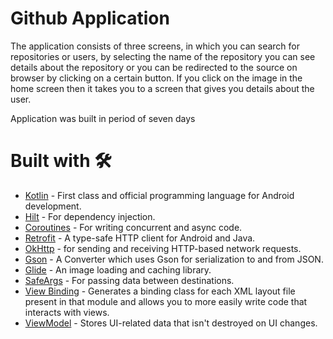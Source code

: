 # Github Application
The application consists of three screens, in which you can search for repositories or users, by selecting
the name of the repository you can see details about the repository or you can be redirected to the
source on browser by clicking on a certain button.
If you click on the image in the home screen then it takes you to a screen that gives you details about the
user.   

Application was built in period of seven days
# Built with :hammer_and_wrench:	

* [Kotlin](https://kotlinlang.org/) - First class and official programming language for Android development.
* [Hilt](https://dagger.dev/hilt/) - For dependency injection.
* [Coroutines](https://kotlinlang.org/docs/coroutines-overview.html) - For writing concurrent and async code.
* [Retrofit](https://square.github.io/retrofit/) - A type-safe HTTP client for Android and Java.
* [OkHttp](https://square.github.io/okhttp/) -  for sending and receiving HTTP-based network requests. 
* [Gson](https://github.com/square/retrofit/tree/master/retrofit-converters/gson) - A Converter which uses Gson for serialization to and from JSON.
* [Glide](https://github.com/bumptech/glide) - An image loading and caching library. 
* [SafeArgs](https://developer.android.com/guide/navigation/navigation-pass-data) - For passing data between destinations.
* [View Binding](https://developer.android.com/topic/libraries/view-binding) - Generates a binding class for each XML layout file present in that module and allows you to more easily write code that interacts with views.
* [ViewModel](https://developer.android.com/topic/libraries/architecture/viewmodel) - Stores UI-related data that isn't destroyed on UI changes.
